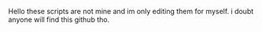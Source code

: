Hello these scripts are not mine and im only editing them for myself. i doubt anyone will find this github tho.
